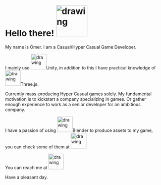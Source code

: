 # Hello there! [<img src="https://images-na.ssl-images-amazon.com/images/I/71u7NwlxyHL.png" alt="drawing" width="100"/>](https://knowyourmeme.com/memes/hello-there)

My name is Ömer. I am a Casual/Hyper Casual Game Developer. 

I mainly use [<img src="https://cdn4.iconfinder.com/data/icons/logos-brands-5/24/unity-512.png" alt="drawing" width="50"/>](https://play.unity.com/u/Kharalos)Unity, in addition to this I have practical knowledge of [<img src="https://aws1.discourse-cdn.com/standard17/uploads/threejs/original/2X/e/e4f86d2200d2d35c30f7b1494e96b9595ebc2751.png" alt="drawing" width="50"/>](http://pkhood.com)Three.js. 

Currently mass-producing Hyper Casual games solely. My fundamental motivation is to kickstart a company specializing in games. Or gather enough experience to work as a senior developer for an ambitious company.

I have a passion of using [<img src="https://icons.iconarchive.com/icons/dakirby309/simply-styled/256/Blender-icon.png" alt="drawing" width="50"/>](https://www.blender.org)Blender to produce assets to my game, you can check some of them at [<img src="https://static.sketchfab.com/static/builds/web/dist/static/assets/images/favicon/a81e1fd93fc053fed8a5f56640f886f8-v2.png" alt="drawing" width="50"/>](https://sketchfab.com/kharalos)

You can reach me at [<img src="https://cdn-icons-png.flaticon.com/512/174/174857.png" alt="drawing" width="50"/>](https://www.linkedin.com/in/ömer-ünal-4972341b1/)

Have a pleasant day.
